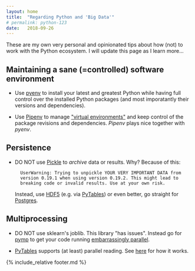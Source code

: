 ```yaml
---
layout: home
title:  "Regarding Python and 'Big Data'"
# permalink: python-123
date:   2018-09-26
---
```




<!-- ## General tips about using Python: -->

These are my own very personal and opinionated tips about how (not) to
work with the Python ecosystem.  I will update this page as I learn
more...

## Maintaining a sane (=controlled) software environment

* Use [pyenv](https://github.com/pyenv/pyenv) to install your latest
  and greatest Python while having full control over the installed
  Python packages (and most imporatantly their versions and
  dependencies).

* Use [Pipenv](https://pipenv.readthedocs.io/en/latest/) to manage
  ["virtual environments"][venv] and keep control of the package
  revisions and dependencies.  _Pipenv_ plays nice together with _pyenv_.
  

## Persistence

* DO NOT use [Pickle][pickle] to _archive_ data or results.  Why?
  Because of this:

		UserWarning: Trying to unpickle YOUR VERY IMPORTANT DATA from
		version 0.19.1 when using version 0.19.2. This might lead to
		breaking code or invalid results. Use at your own risk.

	Instead, use [HDF5][hdf5] (e.g. via [PyTables][pytables]) or even
    better, go straight for [Postgres][postgres].


## Multiprocessing

* DO NOT use sklearn's joblib.  This library "has
  issues".  Instead go for [pymp][pymp] to get your
  code running [embarrassingly parallel][ep].
  
* [PyTables][pytables] supports (at least) parallel reading. See
  [here][pytables-parallel] for how it works.


[ep]: https://en.wikipedia.org/wiki/Embarrassingly_parallel
[hdf5]: https://en.wikipedia.org/wiki/Hierarchical_Data_Format
[pickle]: https://docs.python.org/3/library/pickle.html
[postgres]: https://www.postgresql.org/
[pymp]: https://github.com/classner/pymp
[pytables]: https://www.pytables.org/
[pytables-parallel]: https://www.pytables.org/cookbook/threading.html
[venv]: https://docs.python.org/3/tutorial/venv.html


{% include_relative footer.md %}

